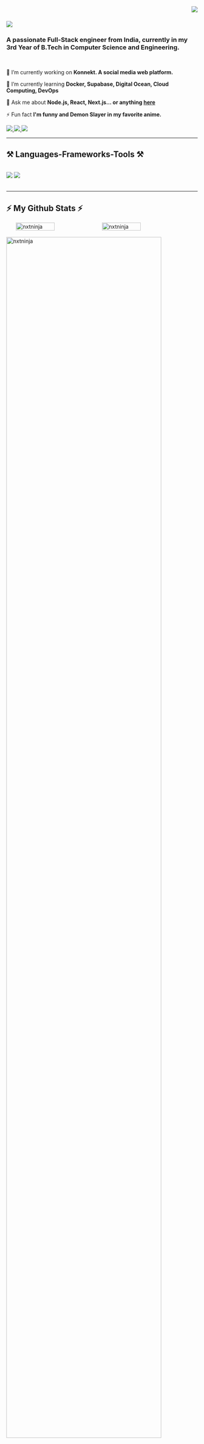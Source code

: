 <img align="right" src="https://visitor-badge.laobi.icu/badge?page_id=NxtNinja.NxtNinja" />

<h1 align="left">
    <img src="https://readme-typing-svg.herokuapp.com/?font=Righteous&size=35&center=true&vCenter=true&width=500&height=70&duration=4000&lines=Hi+There!+👋;+I'm+Priyangsu+Banik!;" />
</h1>

<h3 align="left">A passionate Full-Stack engineer from India, currently in my 3rd Year of B.Tech in Computer Science and Engineering.</h3>

<br/>

<div align="left">
 
 🔭 I’m currently working on **Konnekt. A social media web platform.**
 
 🌱 I’m currently learning **Docker, Supabase, Digital Ocean, Cloud Computing, DevOps**

💬 Ask me about **Node.js, React, Next.js... or anything [here](https://github.com/NxtNinja/NxtNinja/issues)**

⚡ Fun fact **I'm funny and Demon Slayer in my favorite anime.**

 </div>

 <div align="left"> 
  <a href="mailto:priyangsubanik2003@gmail.com">
    <img src="https://img.shields.io/badge/Gmail-333333?style=for-the-badge&logo=gmail&logoColor=red" />
  </a>
  <a href="https://www.linkedin.com/in/priyangsu-banik-757065279/" target="_blank">
    <img src="https://img.shields.io/badge/LinkedIn-0077B5?style=for-the-badge&logo=linkedin&logoColor=white" target="_blank" />
  </a>
  <a href="https://priyangsubanik.netlify.app" target="_blank">
     <img src="https://img.shields.io/badge/Portfolio-FF5722?style=for-the-badge&logo=todoist&logoColor=white" target="_blank" />
  </a>
 </div>

 <hr/>

<h2 align="left">⚒️ Languages-Frameworks-Tools ⚒️</h2>
<br/>
<div align="left">
    <img src="https://skillicons.dev/icons?i=react,nextjs,mui,html,css,vscode,github,figma,tailwind,bootstrap,git,postman,netlify" />
    <img src="https://skillicons.dev/icons?i=nodejs,javascript,typescript,express,nestjs,appwrite,c,mysql,sqlite,postgres,prisma" /><br>
</div>


<br/>
<hr/>

<div align="left">
  <h2>⚡ My Github Stats ⚡</h2>
  <div style="display: flex; justify-content: center; align-items: center;">
    <img src="https://github-readme-stats.vercel.app/api/top-langs?username=nxtninja&show_icons=true&locale=en&layout=compact" alt="nxtninja" style="width: 45%; height: full;" />
    <img src="https://github-readme-stats.vercel.app/api?username=nxtninja&show_icons=true&locale=en" alt="nxtninja" style="width: 45%; height: full;" />
  </div>
  <br/>
  <img src="https://github-readme-streak-stats.herokuapp.com/?user=nxtninja&" alt="nxtninja" style="width: 90%; height: auto;" />
</div>


<br/>
<hr/>

## 🏆 My GitHub Trophies
![](https://github-profile-trophy.vercel.app/?username=NxtNinja&theme=tokyonight&no-frame=true&no-bg=true&margin-w=4)

### ✍️ Random Dev Quote
![](https://quotes-github-readme.vercel.app/api?type=horizontal&theme=radical)

### 🔝 My Top Contributed Repo
![](https://github-contributor-stats.vercel.app/api?username=NxtNinja&limit=5&theme=dark&combine_all_yearly_contributions=true)
